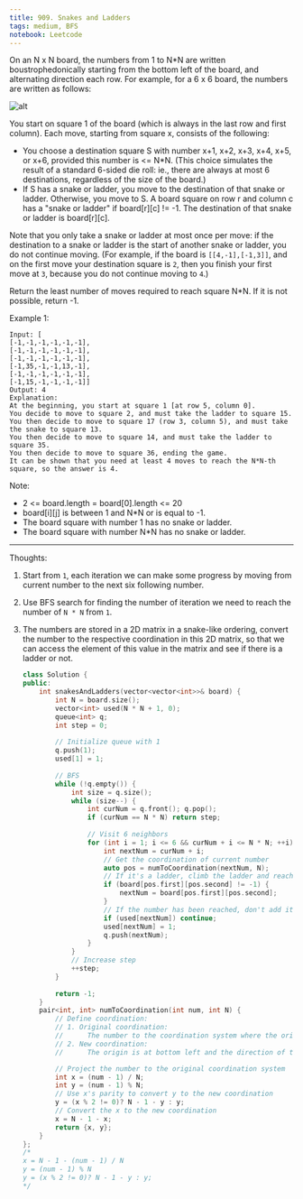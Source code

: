 ```yaml
---
title: 909. Snakes and Ladders
tags: medium, BFS
notebook: Leetcode
---
```


On an N x N board, the numbers from 1 to N*N are written boustrophedonically starting from the bottom left of the board, and alternating direction each row.  For example, for a 6 x 6 board, the numbers are written as follows:

![alt](https://assets.leetcode.com/uploads/2018/09/23/snakes.png)

You start on square 1 of the board (which is always in the last row and first column).  Each move, starting from square x, consists of the following:

- You choose a destination square S with number x+1, x+2, x+3, x+4, x+5, or x+6, provided this number is <= N*N.
(This choice simulates the result of a standard 6-sided die roll: ie., there are always at most 6 destinations, regardless of the size of the board.)
- If S has a snake or ladder, you move to the destination of that snake or ladder.  Otherwise, you move to S.
A board square on row r and column c has a "snake or ladder" if board[r][c] != -1.  The destination of that snake or ladder is board[r][c].

Note that you only take a snake or ladder at most once per move: if the destination to a snake or ladder is the start of another snake or ladder, you do not continue moving.  (For example, if the board is `[[4,-1],[-1,3]]`, and on the first move your destination square is `2`, then you finish your first move at `3`, because you do not continue moving to `4`.)

Return the least number of moves required to reach square N*N.  If it is not possible, return -1.

Example 1:
```
Input: [
[-1,-1,-1,-1,-1,-1],
[-1,-1,-1,-1,-1,-1],
[-1,-1,-1,-1,-1,-1],
[-1,35,-1,-1,13,-1],
[-1,-1,-1,-1,-1,-1],
[-1,15,-1,-1,-1,-1]]
Output: 4
Explanation: 
At the beginning, you start at square 1 [at row 5, column 0].
You decide to move to square 2, and must take the ladder to square 15.
You then decide to move to square 17 (row 3, column 5), and must take the snake to square 13.
You then decide to move to square 14, and must take the ladder to square 35.
You then decide to move to square 36, ending the game.
It can be shown that you need at least 4 moves to reach the N*N-th square, so the answer is 4.
```

Note:

- 2 <= board.length = board[0].length <= 20
- board[i][j] is between 1 and N*N or is equal to -1.
- The board square with number 1 has no snake or ladder.
- The board square with number N*N has no snake or ladder.

----------
Thoughts:
1. Start from `1`, each iteration we can make some progress by moving from current number to the next six following number.
2. Use BFS search for finding the number of iteration we need to reach the number of `N * N` from `1`.
3. The numbers are stored in a 2D matrix in a snake-like ordering, convert the number to the respective coordination in this 2D matrix, so that we can access the element of this value in the matrix and see if there is a ladder or not.

    ```c++
    class Solution {
    public:
        int snakesAndLadders(vector<vector<int>>& board) {
            int N = board.size();
            vector<int> used(N * N + 1, 0);
            queue<int> q;
            int step = 0;
            
            // Initialize queue with 1
            q.push(1);
            used[1] = 1;
            
            // BFS
            while (!q.empty()) {
                int size = q.size();
                while (size--) {
                    int curNum = q.front(); q.pop();
                    if (curNum == N * N) return step;
                    
                    // Visit 6 neighbors
                    for (int i = 1; i <= 6 && curNum + i <= N * N; ++i) {
                        int nextNum = curNum + i;
                        // Get the coordination of current number
                        auto pos = numToCoordination(nextNum, N);
                        // If it's a ladder, climb the ladder and reach the next position
                        if (board[pos.first][pos.second] != -1) {
                            nextNum = board[pos.first][pos.second];
                        }
                        // If the number has been reached, don't add it in to the queue again
                        if (used[nextNum]) continue;
                        used[nextNum] = 1;
                        q.push(nextNum);
                    }
                }
                // Increase step
                ++step;
            }
            
            return -1;
        }
        pair<int, int> numToCoordination(int num, int N) {
            // Define coordination:
            // 1. Original coordination:
            //      The number to the coordination system where the origin is at top left
            // 2. New coordination:
            //      The origin is at bottom left and the direction of the numbers go alternatively for each row.

            // Project the number to the original coordination system
            int x = (num - 1) / N;
            int y = (num - 1) % N;
            // Use x's parity to convert y to the new coordination
            y = (x % 2 != 0)? N - 1 - y : y;
            // Convert the x to the new coordination
            x = N - 1 - x;
            return {x, y};
        }
    };
    /*
    x = N - 1 - (num - 1) / N
    y = (num - 1) % N
    y = (x % 2 != 0)? N - 1 - y : y;
    */
    ```
